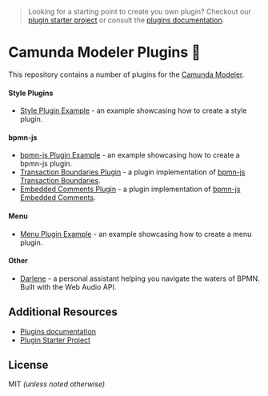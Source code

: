 > Looking for a starting point to create you own plugin? Checkout our [plugin starter project](https://github.com/camunda/camunda-modeler-plugin-example) or consult the [plugins documentation](https://github.com/camunda/camunda-modeler/tree/master/docs/plugins).


# Camunda Modeler Plugins :electric_plug:

This repository contains a number of plugins for the [Camunda Modeler](https://github.com/camunda/camunda-modeler).

#### Style Plugins

* [Style Plugin Example](./style-plugin-example) - an example showcasing how to create a style plugin.

#### bpmn-js

* [bpmn-js Plugin Example](./bpmn-js-plugin-example) - an example showcasing how to create a bpmn-js plugin.
* [Transaction Boundaries Plugin](./bpmn-js-plugin-transaction-boundaries) - a plugin implementation of [bpmn-js Transaction Boundaries](https://github.com/bpmn-io/bpmn-js-transaction-boundaries/).
* [Embedded Comments Plugin](./bpmn-js-plugin-embedded-comments) - a plugin implementation of [bpmn-js Embedded Comments](https://github.com/bpmn-io/bpmn-js-plugin-embedded-comments/).

#### Menu

* [Menu Plugin Example](./menu-plugin-example) - an example showcasing how to create a menu plugin.

#### Other

* [Darlene](https://github.com/philippfromme/darlene) - a personal assistant helping you navigate the waters of BPMN. Built with the Web Audio API.


## Additional Resources

* [Plugins documentation](https://github.com/camunda/camunda-modeler/tree/master/docs/plugins)
* [Plugin Starter Project](https://github.com/camunda/camunda-modeler-plugin-example)


## License

MIT _(unless noted otherwise)_
